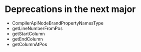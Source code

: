 ﻿# Deprecations in the next major

* CompilerApiNodeBrandPropertyNamesType
* getLineNumberFromPos
* getStartColumn
* getEndColumn
* getColumnAtPos
